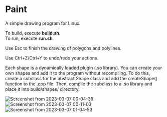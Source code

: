 # Paint
A simple drawing program for Linux.  
  
To build, execute __build.sh__.  
To run, execute __run.sh__. 

Use Esc to finish the drawing of polygons and polylines.  
  
Use Ctrl+Z/Ctrl+Y to undo/redo your actions.  

Each shape is a dynamically loaded plugin (.so library). You can create your own shapes and add it to the program without recompiling. To do this, create a subclass for the abstract Shape class and add the createShape() function to the .cpp file. Then, compile the subclass to a .so library and place it into build/shapes/ directory.  

![Screenshot from 2023-03-07 00-04-39](https://user-images.githubusercontent.com/73517902/223246186-01700ad4-dbf7-4c7c-8194-1c09d1021f03.png)
![Screenshot from 2023-03-07 00-11-03](https://user-images.githubusercontent.com/73517902/223246196-f3628f8e-da61-411f-98f8-4a8454da8432.png)
![Screenshot from 2023-03-07 01-04-53](https://user-images.githubusercontent.com/73517902/223246200-65cf0cae-5928-4090-8a85-a8794bbab0c8.png)
